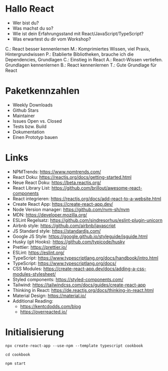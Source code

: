 # Hallo React

- Wer bist du?
- Was machst du so?
- Wie ist dein Erfahrungsstand mit React/JavaScript/TypeScript?
- Was erwartest du dir vom Workshop?

C.: React besser kennenlernen
M.: Komprimiertes Wissen, viel Praxis, Hintergrundwissen
P.: Etablierte Bibliotheken, brauche ich die Dependencies, Grundlagen
C.: Einstieg in React
A.: React-Wissen vertiefen. Grundlagen kennenlernen
B.: React kennenlernen
T.: Gute Grundlage für React

# Paketkennzahlen

- Weekly Downloads
- Github Stars
- Maintainer
- Issues Open vs. Closed
- Tests bzw. Build
- Dokumentation
- Einen Prototyp bauen

# Links

- NPMTrends: https://www.npmtrends.com/
- React Doku: https://reactjs.org/docs/getting-started.html
- Neue React Doku: https://beta.reactjs.org/
- React Library List: https://github.com/brillout/awesome-react-components
- React integrieren: https://reactjs.org/docs/add-react-to-a-website.html
- Create React App: https://create-react-app.dev/
- Node Version manager: https://github.com/nvm-sh/nvm
- MDN: https://developer.mozilla.org/
- ESLint Regelsatz: https://github.com/sindresorhus/eslint-plugin-unicorn
- Airbnb style: https://github.com/airbnb/javascript
- JS Standard style: https://standardjs.com/
- Google JS Style: https://google.github.io/styleguide/jsguide.html
- Husky (git Hooks): https://github.com/typicode/husky
- Prettier: https://prettier.io/
- ESLint: https://eslint.org/
- TypeScript: https://www.typescriptlang.org/docs/handbook/intro.html
- TypeScript: https://www.typescriptlang.org/docs/
- CSS Modules: https://create-react-app.dev/docs/adding-a-css-modules-stylesheet/
- Styled components: https://styled-components.com/
- Tailwind: https://tailwindcss.com/docs/guides/create-react-app
- Thinking in React: https://de.reactjs.org/docs/thinking-in-react.html
- Material Design: https://material.io/
- Additional Reading:
  - https://kentcdodds.com/blog
  - https://overreacted.io/

# Initialisierung

`npx create-react-app --use-npm --template typescript cookbook`

`cd cookbook`

`npm start`
